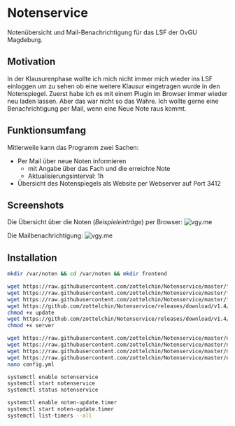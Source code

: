 # Notenservice
Notenübersicht und Mail-Benachrichtigung für das LSF der OvGU Magdeburg.

## Motivation
In der Klausurenphase wollte ich mich nicht immer mich wieder ins LSF einloggen um zu sehen ob eine weitere Klausur eingetragen wurde in den Notenspiegel. Zuerst habe ich es mit einem Plugin im Browser immer wieder neu laden lassen. Aber das war nicht so das Wahre.
Ich wollte gerne eine Benachrichtigung per Mail, wenn eine Neue Note raus kommt.

## Funktionsumfang
Mitlerweile kann das Programm zwei Sachen:
- Per Mail über neue Noten informieren 
  - mit Angabe über das Fach und die erreichte Note
  - Aktualisierungsinterval: 1h
- Übersicht des Notenspiegels als Website per Webserver auf Port 3412

## Screenshots
Die Übersicht über die Noten (_Beispieleinträge_) per Browser:
![vgy.me](https://vgy.me/SViMg1.png)

Die Mailbenachrichtigung:
![vgy.me](https://vgy.me/MyXXUW.png)
## Installation
```bash
mkdir /var/noten && cd /var/noten && mkdir frontend

wget https://raw.githubusercontent.com/zottelchin/Notenservice/master/frontend/milligram.min.css -O frontend/milligram.min.css  
wget https://raw.githubusercontent.com/zottelchin/Notenservice/master/frontend/notenuebersicht.html -O frontend/notenuebersicht.html  
wget https://raw.githubusercontent.com/zottelchin/Notenservice/master/frontend/vue.min.js -O frontend/vue.min.js
wget https://github.com/zottelchin/Notenservice/releases/download/v1.4/update  
chmod +x update
wget https://github.com/zottelchin/Notenservice/releases/download/v1.4/server  
chmod +x server

wget https://raw.githubusercontent.com/zottelchin/Notenservice/master/notenservice.service -O /etc/systemd/system/notenservice.service
wget https://raw.githubusercontent.com/zottelchin/Notenservice/master/noten-update.service -O /etc/systemd/system/noten-update.service
wget https://raw.githubusercontent.com/zottelchin/Notenservice/master/noten-update.timer -O /etc/systemd/system/noten-update.timer
wget https://raw.githubusercontent.com/zottelchin/Notenservice/master/example.config.yml -O config.yml
nano config.yml

systemctl enable notenservice
systemctl start notenservice
systemctl status notenservice

systemctl enable noten-update.timer
systemctl start noten-update.timer
systemctl list-timers --all

```

